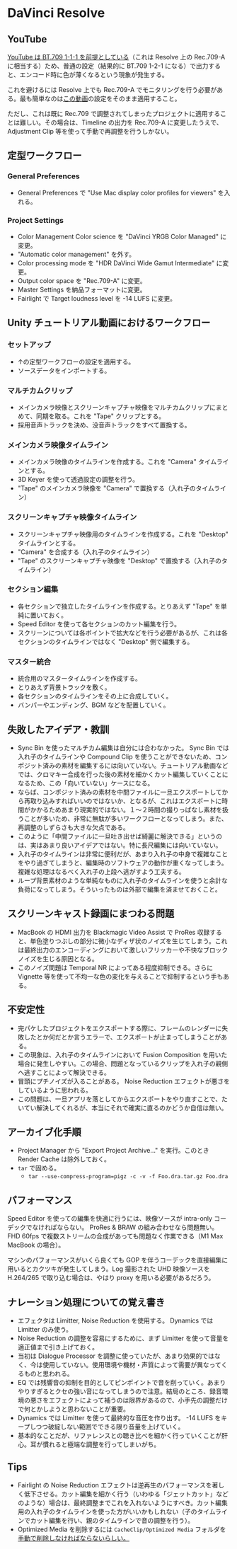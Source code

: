 # DaVinci Resolve

## YouTube

[YouTube は BT.709 1-1-1 を前提としている](https://support.google.com/youtube/answer/1722171?hl=en#zippy=%2Ccolor-space)（これは Resolve 上の Rec.709-A に相当する）ため、普通の設定（結果的に BT.709 1-2-1 になる）で出力すると、エンコード時に色が薄くなるという現象が発生する。

これを避けるには Resolve 上でも Rec.709-A でモニタリングを行う必要がある。最も簡単なのは[この動画](https://www.youtube.com/watch?v=8tiF-EnTlto)の設定をそのまま適用すること。

ただし、これは既に Rec.709 で調整されてしまったプロジェクトに適用することは難しい。その場合は、Timeline の出力を Rec.709-A に変更したうえで、 Adjustment Clip 等を使って手動で再調整を行うしかない。

## 定型ワークフロー

### General Preferences

- General Preferences で "Use Mac display color profiles for viewers" を入れる。

### Project Settings

- Color Management Color science を "DaVinci YRGB Color Managed" に変更。
- "Automatic color management" を外す。
- Color processing mode を "HDR DaVinci Wide Gamut Intermediate" に変更。
- Output color space を "Rec.709-A" に変更。
- Master Settings を納品フォーマットに変更。
- Fairlight で Target loudness level を -14 LUFS に変更。

## Unity チュートリアル動画におけるワークフロー

### セットアップ

- ↑の定型ワークフローの設定を適用する。
- ソースデータをインポートする。

### マルチカムクリップ

- メインカメラ映像とスクリーンキャプチャ映像をマルチカムクリップにまとめて、同期を取る。これを "Tape" クリップとする。
- 採用音声トラックを決め、没音声トラックをすべて置換する。

### メインカメラ映像タイムライン

- メインカメラ映像のタイムラインを作成する。これを "Camera" タイムラインとする。
- 3D Keyer を使って透過設定の調整を行う。
- "Tape" のメインカメラ映像を "Camera" で置換する（入れ子のタイムライン）

### スクリーンキャプチャ映像タイムライン

- スクリーンキャプチャ映像用のタイムラインを作成する。これを "Desktop" タイムラインとする。
- "Camera" を合成する（入れ子のタイムライン）
- "Tape" のスクリーンキャプチャ映像を "Desktop" で置換する（入れ子のタイムライン）

### セクション編集

- 各セクションで独立したタイムラインを作成する。とりあえず "Tape" を単純に置いておく。
- Speed Editor を使って各セクションのカット編集を行う。
- スクリーンについては各ポイントで拡大などを行う必要があるが、これは各セクションのタイムラインではなく "Desktop" 側で編集する。

### マスター統合

- 統合用のマスタータイムラインを作成する。
- とりあえず背景トラックを敷く。
- 各セクションのタイムラインをその上に合成していく。
- バンパーやエンディング、BGM などを配置していく。

## 失敗したアイデア・教訓

- Sync Bin を使ったマルチカム編集は自分には合わなかった。 Sync Bin では入れ子のタイムラインや Compound Clip を使うことができないため、コンポジット済みの素材を編集するには向いていない。チュートリアル動画などでは、クロマキー合成を行った後の素材を細かくカット編集していくことになるため、この「向いていない」ケースになる。
- ならば、コンポジット済みの素材を中間ファイルに一旦エクスポートしてから再取り込みすればいいのではないか、となるが、これはエクスポートに時間がかかるためあまり現実的ではない。１〜２時間の撮りっぱなし素材を扱うことが多いため、非常に無駄が多いワークフローとなってしまう。また、再調整のしずらさも大きな欠点である。
- このように「中間ファイルに一旦吐き出せば綺麗に解決できる」というのは、実はあまり良いアイデアではない。特に長尺編集には向いていない。
- 入れ子のタイムラインは非常に便利だが、あまり入れ子の中身で複雑なことをやり過ぎてしまうと、編集時のソフトウェアの動作が重くなってしまう。複雑な処理はなるべく入れ子の上段へ逃がすよう工夫する。
- ループ背景素材のような単純なものに入れ子のタイムラインを使うと余計な負荷になってしまう。そういったものは外部で編集を済ませておくこと。

## スクリーンキャスト録画にまつわる問題

- MacBook の HDMI 出力を Blackmagic Video Assist で ProRes 収録すると、単色塗りつぶしの部分に微小なディザ状のノイズを生じてしまう。これは最終出力のエンコーディングにおいて激しいフリッカーや不快なブロックノイズを生じる原因となる。
- このノイズ問題は Temporal NR によってある程度抑制できる。さらに Vignette 等を使って不均一な色の変化を与えることで抑制するという手もある。

## 不安定性

- 完パケしたプロジェクトをエクスポートする際に、フレームのレンダーに失敗したとか何だとか言うエラーで、エクスポートが止まってしまうことがある。
- この現象は、入れ子のタイムラインにおいて Fusion Composition を用いた場合に発生しやすい。この場合、問題となっているクリップを入れ子の親側へ逃すことによって解決できる。
- 冒頭にプチノイズが入ることがある。 Noise Reduction エフェクトが悪さをしているように思われる。
- この問題は、一旦アプリを落としてからエクスポートをやり直すことで、たいてい解決してくれるが、本当にそれで確実に直るのかどうか自信は無い。

## アーカイブ化手順

- Project Manager から "Export Project Archive..." を実行。このとき Render Cache は除外しておく。
- `tar` で固める。
  - `tar --use-compress-program=pigz -c -v -f Foo.dra.tar.gz Foo.dra`

## パフォーマンス

Speed Editor を使っての編集を快適に行うには、映像ソースが intra-only コーデックでなければならない。 ProRes & BRAW の組み合わせなら問題無い。 FHD 60fps で複数ストリームの合成があっても問題なく作業できる（M1 Max MacBook の場合）。

マシンのパフォーマンスがいくら良くても GOP を伴うコーデックを直接編集に用いるとカクツキが発生してしまう。Log 撮影された UHD 映像ソースを H.264/265 で取り込む場合は、やはり proxy を用いる必要があるだろう。

## ナレーション処理についての覚え書き

- エフェクタは Limitter, Noise Reduction を使用する。 Dynamics では Limitter のみ使う。
- Noise Reduction の調整を容易にするために、まず Limitter を使って音量を適正値まで引き上げておく。
- 当初は Dialogue Processor を調整に使っていたが、あまり効果的ではなく、今は使用していない。使用環境や機材・声質によって需要が異なってくるものと思われる。
- EQ では残響音の抑制を目的としてピンポイントで音を削っていく。あまりやりすぎるとクセの強い音になってしまうので注意。結局のところ、録音環境の悪さをエフェクトによって補うのは限界があるので、小手先の調整だけで何とかしようと思わないことが重要。
- Dynamics では Limitter を使って最終的な音圧を作り出す。 -14 LUFS をキープしつつ破綻しない範囲でできる限り音量を上げていく。
- 基本的なことだが、リファレンスとの聴き比べを細かく行っていくことが肝心。耳が慣れると極端な調整を行ってしまいがち。

## Tips

- Fairlight の Noise Reduction エフェクトは逆再生のパフォーマンスを著しく低下させる。カット編集を細かく行う（いわゆる「ジェットカット」などのような）場合は、最終調整までこれを入れないようにすべき。カット編集用の入れ子のタイムラインを使った方がいいかもしれない（子のタイムラインでカット編集を行い、親のタイムラインで音の調整を行う）。
- Optimized Media を削除するには `CacheClip/Optimized Media` フォルダを[手動で削除しなければならないらしい。](https://forum.blackmagicdesign.com/viewtopic.php?f=21&t=136275#p734817)
